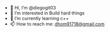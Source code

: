- 👋 Hi, I’m @diegogit03
- 👀 I’m interested in Build hard things
- 🌱 I’m currently learning c++
- 📫 How to reach me: dhom91718@gmail.com
